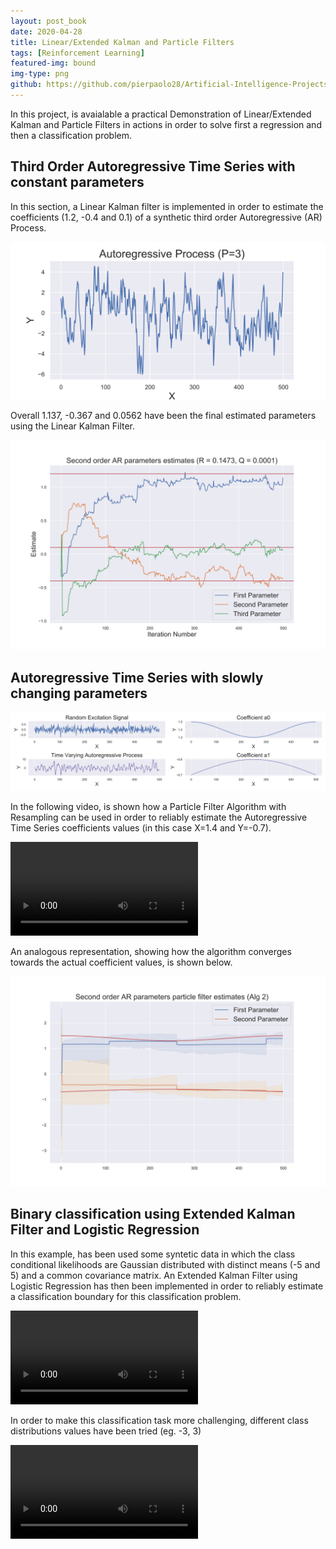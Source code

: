 ```yaml
---
layout: post_book
date: 2020-04-28
title: Linear/Extended Kalman and Particle Filters
tags: [Reinforcement Learning]
featured-img: bound
img-type: png
github: https://github.com/pierpaolo28/Artificial-Intelligence-Projects/tree/master/Online%20Learning
---
```


In this project, is avaialable a practical Demonstration of Linear/Extended Kalman and Particle
Filters in actions in order to solve first a regression and then a
classification problem.

## Third Order Autoregressive Time Series with constant parameters

In this section, a Linear Kalman filter is implemented in order
to estimate the coefficients (1.2, -0.4 and 0.1) of a synthetic third
order Autoregressive (AR) Process.

![](/assets/img/posts/ARprocess_stat3.svg)

Overall 1.137, -0.367 and 0.0562 have been the final estimated
parameters using the Linear Kalman Filter.

![](/assets/img/posts/tree_par.svg)

## Autoregressive Time Series with slowly changing parameters

![](/assets/img/posts/ARprocess.svg)

In the following video, is shown how a Particle Filter Algorithm with
Resampling can be used in order to reliably estimate the
Autoregressive Time Series coefficients values (in this case X=1.4 and
Y=-0.7).

<video class="center" controls>
  <source
    src="/assets/img/posts/Alg2_anim.mp4"
    type="video/mp4"
  />
  Your browser does not support the video tag.
</video>

An analogous representation, showing how the algorithm converges
towards the actual coefficient values, is shown below.

![](/assets/img/posts/Alg2_parameter_est.svg)


## Binary classification using Extended Kalman Filter and Logistic Regression

In this example, has been used some syntetic data in which the class
conditional likelihoods are Gaussian distributed with distinct means
(-5 and 5) and a common covariance matrix. An Extended Kalman Filter
using Logistic Regression has then been implemented in order to
reliably estimate a classification boundary for this classification
problem.

<video controls>
    <source
    src="/assets/img/posts/Boundaryex.webm"
    type="video/mp4"
    />
</video>

In order to make this classification task more challenging, different
class distributions values have been tried (eg. -3, 3)

<video class="center" controls>
  <source
    src="/assets/img/posts/Boundary_anim2.mp4"
    type="video/mp4"
  />
  Your browser does not support the video tag.
</video>
